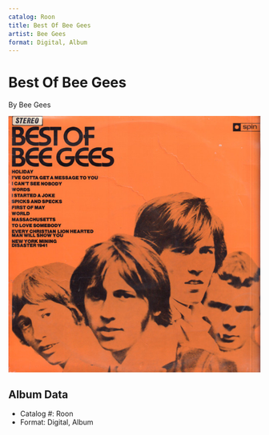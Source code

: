 ```yaml
---
catalog: Roon
title: Best Of Bee Gees
artist: Bee Gees
format: Digital, Album
---
```


# Best Of Bee Gees

By Bee Gees

![](../../assets/albumcovers/Bee_Gees-Best_Of_Bee_Gees.png)

## Album Data

- Catalog #: Roon
- Format: Digital, Album

